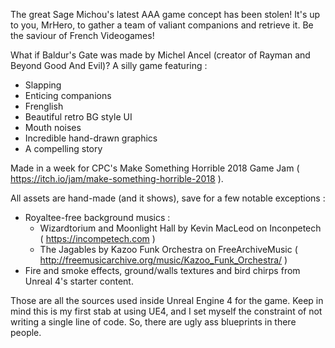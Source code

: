 The great Sage Michou's latest AAA game concept has been stolen! It's up to you, MrHero, to gather a team of valiant companions and retrieve it. Be the saviour of French Videogames!

What if Baldur's Gate was made by Michel Ancel (creator of Rayman and Beyond Good And Evil)? A silly game featuring :

* Slapping
* Enticing companions
* Frenglish
* Beautiful retro BG style UI
* Mouth noises
* Incredible hand-drawn graphics
* A compelling story

Made in a week for CPC's Make Something Horrible 2018 Game Jam ( https://itch.io/jam/make-something-horrible-2018 ).

All assets are hand-made (and it shows), save for a few notable exceptions :

* Royaltee-free background musics :
    * Wizardtorium and Moonlight Hall by Kevin MacLeod on Inconpetech ( https://incompetech.com )
    * The Jagables by Kazoo Funk Orchestra on FreeArchiveMusic ( http://freemusicarchive.org/music/Kazoo_Funk_Orchestra/ )
* Fire and smoke effects, ground/walls textures and bird chirps from Unreal 4's starter content.

Those are all the sources used inside Unreal Engine 4 for the game.
Keep in mind this is my first stab at using UE4, and I set myself the constraint of not writing a single line of code. So, there are ugly ass blueprints in there people.
